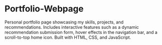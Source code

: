 # Portfolio-Webpage
Personal portfolio page showcasing my skills, projects, and recommendations. Includes interactive features such as a dynamic recommendation submission form, hover effects in the navigation bar, and a scroll-to-top home icon. Built with HTML, CSS, and JavaScript.
